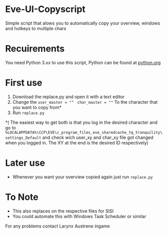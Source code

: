 # Eve-UI-Copyscript
Simple script that alows you to automatically copy your overview, windows and hotkeys to multiple chars

# Recuirements
You need Python 3.xx to use this script, Python can be found at [python.org](https://www.python.org/)

# First use
1. Download the replace.py and open it with a text editor
2. Change the 
  ```user_master = "" ```
  ```char_master = ""```
  To the character that you want to copy from*
3. Run ```replace.py```

*( The easiest way to get both is that you log in the desired character and go to
```%LOCALAPPDATA%\CCP\EVE\c_program_files_eve_sharedcache_tq_tranquility\settings_Default```
and check wich user_xy and char_xy file got changed when you logged in. The XY at the end is the desired ID respectively)

# Later use
- Whenever you want your overview copied again just run ```replace.py```

# To Note
- This also replaces on the respective files for SISI
- You could automate this with Windows Task Scheduler or similar

For any problems contact Larynx Austrene ingame
